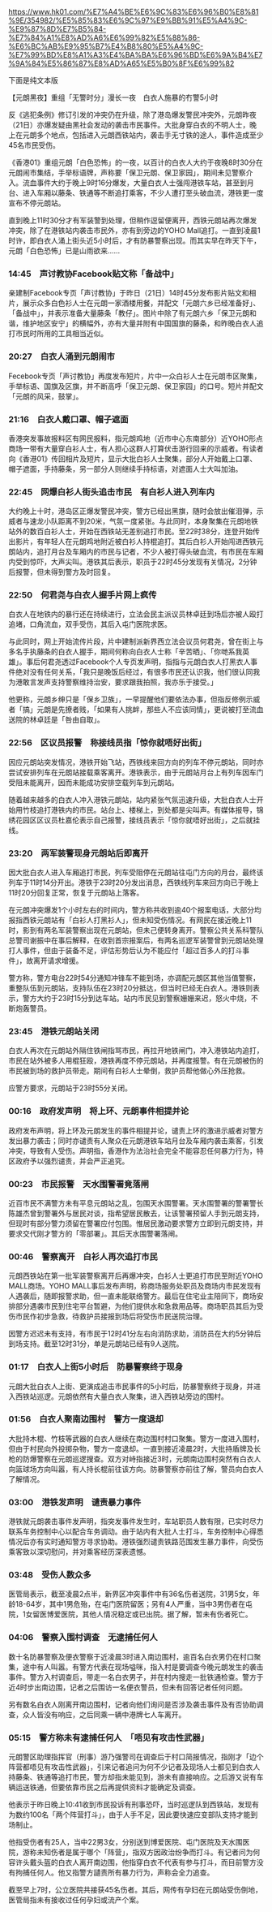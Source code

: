 https://www.hk01.com/%E7%A4%BE%E6%9C%83%E6%96%B0%E8%81%9E/354982/%E5%85%83%E6%9C%97%E9%BB%91%E5%A4%9C-%E9%87%8D%E7%B5%84-%E7%84%A1%E8%AD%A6%E6%99%82%E5%88%86-%E6%BC%AB%E9%95%B7%E4%B8%80%E5%A4%9C-%E7%99%BD%E8%A1%A3%E4%BA%BA%E6%96%BD%E6%9A%B4%E7%9A%84%E5%86%87%E8%AD%A65%E5%B0%8F%E6%99%82


下面是纯文本版

【元朗黑夜】重组「无警时分」漫长一夜　白衣人施暴的冇警5小时



反《逃犯条例》修订引发的冲突仍在升级，除了港岛爆发警民冲突外，元朗昨夜（21日）亦爆发疑由黑社会发动的袭击市民事件。大批身穿白衣的不明人士，晚上在元朗多个地点，包括进入元朗西铁站内，袭击手无寸铁的途人，事件造成至少45名市民受伤。

《香港01》重组元朗「白色恐怖」的一夜，以百计的白衣人大约于夜晚8时30分在元朗闹市集结，手举标语牌，声称要「保卫元朗、保卫家园」，期间未见警察介入。流血事件大约于晚上9时16分爆发，大量白衣人士强闯港铁车站，甚至到月台、进入车厢以藤条、铁通等不断追打乘客，不少人遭打至头破血流，港铁更一度宣布不停元朗站。

直到晚上11时30分才有军装警到处理，但稍作逗留便离开，西铁元朗站再次爆发冲突，除了在港铁站内袭击市民外，亦有到旁边的YOHO Mall追打。一直到凌晨1时许，即白衣人涌上街头近5小时后，才有防暴警察出现。而其实早在昨天下午，元朗「白色恐怖」已是山雨欲来……



### 14:45　声讨教协Facebook贴文称「备战中」

亲建制Facebook专页「声讨教协」于昨日（21日）14时45分发布影片贴文和相片，展示众多白色衫人士在元朗一家酒楼用餐，并配文「元朗六乡已经准备好」、「备战中」，并表示准备大量藤条「教仔」。图片中除了有元朗六乡「保卫元朗和谐，维护地区安宁」的横幅外，亦有大量并附有中国国旗的藤条，和昨晚白衣人追打市民时所用的工具相当近似。


### 20:27　白衣人涌到元朗闹市

Fecebook专页「声讨教协」再度发布短片，片中一众白衫人士在元朗市区聚集，手举标语、国旗及区旗，并不断高呼「保卫元朗、保卫家园」的口号。短片并配文「元朗的风采，鼓掌」。


### 21:16　白衣人戴口罩、帽子遮面

香港突发事故报料区有网民报料，指元朗鸡地（近市中心东南部分）近YOHO形点商场一带有大量穿白衫人士，有人担心这群人打算伏击游行回来的示威者。有读者向《香港01》传回相片及短片，显示大批白衫人士聚集，部分人开始戴上口罩、帽子遮面，手持藤条，另一部分人则继续手持标语，对遮面人士大叫加油。


### 22:45　网爆白衫人街头追击市民　有白衫人进入列车内

大约晚上十时，港岛区正爆发警民冲突，警方已经出黑旗，随时会放出催泪弹，示威者与速龙小队距离不到20米，气氛一度紧张。与此同时，本身聚集在元朗地铁站外的数百白衫人士，开始在西铁站无差别追打市民。至22时38分，连登开始传出影片，有年轻人在元朗鸡地附近被白衫人持棍追打。其后白衫人开始闯进西铁元朗站内，追打月台及车厢内的市民与记者，不少人被打得头破血流，有市民在车厢内受到惊吓，大声尖叫。港铁其后表示，职员于22时45分发现有关情况，2分钟后报警，但未得到警方及时回复。


### 22:50　何君尧与白衣人握手片网上疯传

白衣人在地铁内的暴行还在持续进行，立法会民主派议员林卓廷到场后亦被人殴打追堵，口角流血，双手受伤，其后入屯门医院求医。

与此同时，网上开始流传片段，片中建制派新界西立法会议员何君尧，曾在街上与多名手执藤条的白衣人握手，期间何称向白衣人士称「辛苦晒」、「你哋系我英雄」。事后何君尧透过Facebook个人专页发声明，指指与元朗白衣人打黑衣人事件绝对没有任何关系，「我只是晚饭后经过，有很多市民还认识我，他们很认同我为港敢言发声支持警察维持治安，要求跟我拍照，我亦乐于接受。」

他更称，元朗乡绅只是「保乡卫族」，一早提醒他们要依法办事，但指反修例示威者「搞」元朗是先撩者贱，「如果有人挑衅，那些人不应该同情」，更说被打至流血送院的林卓廷是「咎由自取」。


### 22:56　区议员报警　称接线员指「惊你就唔好出街」

因应元朗站突发情况，港铁开始飞站，西铁线来回方向的列车不停元朗站，同时亦尝试安排列车在元朗站接载乘客离开。港铁表示，由于元朗站月台上有列车因车门受阻未能离开，因而未能成功安排空载列车到元朗站。

随着越来越多的白衣人冲入港铁元朗站，站内紧张气氛迅速升级，大批白衣人士开始用竹枝追打港铁内的市民。站台上、楼梯上，到处都是尖叫声。有媒体报导，锦绣花园区区议员杜嘉伦表示自己报警，接线员表示「惊你就唔好出街」，之后就挂线。


### 23:20　两军装警现身元朗站后即离开

因大批白衣人进入车厢追打市民，列车受阻停在元朗站往屯门方向的月台，最终该列车于11时14分开出。港铁于23时20分发出消息，西铁线列车来回方向已于晚上11时20分回复正常，恢复于元朗站上落客。

在元朗冲突爆发1个小时左右的时间内，警方称共收到逾40个报案电话，大部分均报指西铁元朗站有「白衫人打黑衫人」，但未知受伤情况。有网民在接近晚上11时，影到有两名军装警察出现在元朗站，但未己便转身离开。警察公共关系科警队总警司谢振中在事后解释，在收到首宗报案后，有两名巡逻军装警曾到元朗站处理打人事件，但由于装备不足，评估形势后认为不能应付「超过百多人的打斗事件」，故离开请求增援。

警方称，警方电台22时54分通知冲锋车不能到场，亦调配元朗区其他当值警察，重整队伍到元朗站，支持队伍在23时20分抵达，但当时已经无白衣人。港铁则表示，警方大约于23时15分到达车站。站内市民见到警察姗姗来迟，怒火中烧，不断炮轰警员。


### 23:45　港铁元朗站关闭

白衣人再次在元朗站外隔住铁闸指骂市民，再拉开地铁闸门，冲入港铁站内追打，市民在站外被多人用棍狂殴，港铁再度不停元朗站，并再度报警。有在元朗被伤的市民被到场的救护员带走。期间有白衫人士晕倒，救护员帮他做心外压抢救。

应警方要求，元朗站于23时55分关闭。


### 00:16　政府发声明　将上环、元朗事件相提并论

政府发布声明，将上环及元朗发生的事件相提并论，谴责上环的激进示威者对警方发出暴力袭击；同时亦谴责有人聚众在元朗港铁车站月台及车厢内袭击乘客，引发冲突，导致有人受伤。声明指，香港作为法治社会完全不能容忍任何暴力行为，特区政府予以强烈谴责，并会严正追究。


### 00:23　市民报警　天水围警署竟落闸

近百市民不满警方未有平息元朗站之乱，包围天水围警署。天水围警署的警署警长陈雄杰曾到警署外与居民对谈，指希望居民散去，让该警署预留人手到元朗支持，但现时有部分警力须留在警署应付包围。惟居民激动要求警方立即到元朗支持，并要求交代刚才警方的「零部署」。其后天水围警署落闸。


### 00:46　警察离开　白衫人再次追打市民

元朗西铁站在第一批军装警察离开后再爆冲突，白衫人士更追打市民至附近YOHO MALL商场。YOHO MALL事后发布声明，称商场服务处职员及商场内市民发现有人遇袭后，随即报警求助，但一直未能联络警方。最后在住宅业主陪同下，商场安排部分遇袭市民到住宅平台暂避，为他们提供水和急救用品等。商场职员其后为受伤市民作初步急救，待救护员接报到场后将受伤市民送院治理。

因警方迟迟未有支持，有市民于12时41分左右向消防求助，消防员在大约5分钟后到场支持。截至12时31分，单是元朗站已经有9人送院。


### 01:17　白衣人上街5小时后　防暴警察终于现身

元朗大批白衣人上街、更演成追击市民事件的5小时后，防暴警察终于现身，并进入西铁站巡逻。元朗依然有大量白衣人聚集，进入西铁站旁边的围村。



### 01:56　白衣人聚南边围村　警方一度退却

大批持木棍、竹枝等武器的白衣人继续在南边围村村口聚集。警方一度进入围村，但由于村民向外投掷杂物，警方一度退却。一直到接近凌晨2时，大批持盾牌及长枪的防爆警察在元朗巡逻搜查。双方对峙指接近3时，元朗南边围村突然有白衣人向篮球场方向叫嚣，有人持长棍前往该方向。防暴警察亦前往了解，警员向白衣人了解情况。



### 03:00　港铁发声明　谴责暴力事件

港铁就元朗袭击事件发声明，指突发事件发生时，车站职员人数有限，已实时尽力联系车务控制中心以配合车务调动。由于站内有大批人士打斗，车务控制中心得悉情况后亦有实时通知警方寻求协助。港铁强烈谴责铁路范围发生暴力事件，向受伤乘客致以深切慰问，并对乘客经历深表遗憾。


### 03:48　受伤人数众多

医管局表示，截至凌晨2点半，新界区冲突事件中有36名伤者送院，31男5女，年龄18-64岁，其中1男危殆，在屯门医院留医；另有4人严重，当中3男伤者在屯院，1女留医博爱医院，其他人情况稳定或已出院。据了解，暂未有伤者死亡。



### 04:06　警察入围村调查　无逮捕任何人

数十名防暴警察及便衣警察于近凌晨3时进入南边围村，逾百名白衣男仍在村口聚集，途中有人叫嚣。有警方代表在现场嗌咪，指入村是要调查今晚元朗发生的袭击事件。警方入村调查后，带走一名白衣男子，并在村内搜走一批铁通检查。警方于近4时步出南边围，记者之后围访一名便衣警员，但未有回答记者任何问题。

另有数名白衣人刚离开南边围村，记者向他们询问是否涉及袭击事件及有否协助调查，众人皆没有响应，之后同乘一辆中港牌七人车离开。


### 05:15　警方称未有逮捕任何人　「唔见有攻击性武器」

元朗警区助理指挥官（刑事）游乃强警司在调查后于村口简报情况，指刚才「边个阵营都唔见有攻击性武器」，引来记者追问为何不少记者及现场人士都见到白衣人持藤条、铁通等追打市民，警方却指未能见到，游未有直接响应。之后游又说有车辆运送铁通，但要依靠市民之后再提供资料才能确定及调查。

他表示于昨日晚上10:41收到市民投诉有刑事恐吓，当时巡逻队到西铁站，发现有为数约100名「两个阵营打斗」，由于人手不足，因此要快速应变部队支持才能到场制止。

他指受伤者有25人，当中22男3女，分别送到博爱医院、屯门医院及天水围医院，游称未知伤者是属于哪个「阵营」，指双方因政治纷争而打斗。有记者问为何容许头戴头盔的白衣人离开南边围，他指穿白衣不代表有参与打斗，而目前警方没有拘捕任何人。他又指警方讉责所有暴力行为，声称会全力追查。

截至早上7时，公立医院共接获45名伤者。其后，网传有孕妇在元朗站受伤倒地，医管局指未有接收过任何孕妇或流产个案。


